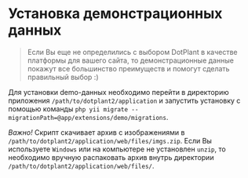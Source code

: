 # Установка демонстрационных данных

> Если Вы еще не определились с выбором DotPlant в качестве платформы для вашего сайта, то демонстрационные данные покажут все большинство преимуществ и помогут сделать правильный выбор :)

Для установки demo-данных необходимо перейти в директорию приложения `/path/to/dotplant2/application` и запустить установку с помощью команды `php yii migrate --migrationPath=@app/extensions/demo/migrations`.

*Важно!* Скрипт скачивает архив с изображениями в `/path/to/dotplant2/application/web/files/imgs.zip`. Если Вы используете `Windows` или на компьютере не установлен `unzip`, то необходимо вручную распаковать архив внутрь директории `/path/to/dotplant2/application/web/files/`.
